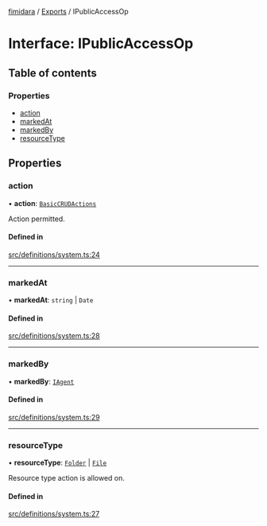 [fimidara](../README.md) / [Exports](../modules.md) / IPublicAccessOp

# Interface: IPublicAccessOp

## Table of contents

### Properties

- [action](IPublicAccessOp.md#action)
- [markedAt](IPublicAccessOp.md#markedat)
- [markedBy](IPublicAccessOp.md#markedby)
- [resourceType](IPublicAccessOp.md#resourcetype)

## Properties

### action

• **action**: [`BasicCRUDActions`](../enums/BasicCRUDActions.md)

Action permitted.

#### Defined in

[src/definitions/system.ts:24](https://github.com/softkave/files-js/blob/852341e/src/definitions/system.ts#L24)

___

### markedAt

• **markedAt**: `string` \| `Date`

#### Defined in

[src/definitions/system.ts:28](https://github.com/softkave/files-js/blob/852341e/src/definitions/system.ts#L28)

___

### markedBy

• **markedBy**: [`IAgent`](IAgent.md)

#### Defined in

[src/definitions/system.ts:29](https://github.com/softkave/files-js/blob/852341e/src/definitions/system.ts#L29)

___

### resourceType

• **resourceType**: [`Folder`](../enums/AppResourceType.md#folder) \| [`File`](../enums/AppResourceType.md#file)

Resource type action is allowed on.

#### Defined in

[src/definitions/system.ts:27](https://github.com/softkave/files-js/blob/852341e/src/definitions/system.ts#L27)
